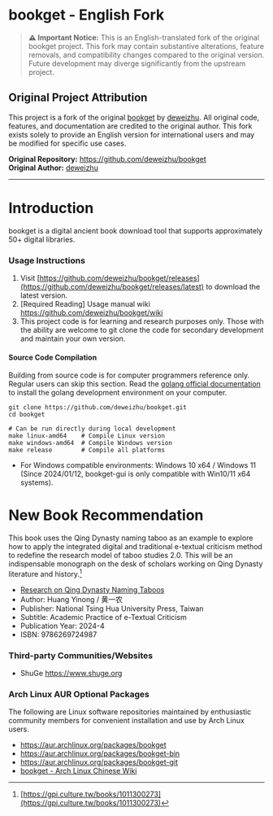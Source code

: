 # bookget - English Fork

> **⚠️ Important Notice:** This is an English-translated fork of the original bookget project. This fork may contain substantive alterations, feature removals, and compatibility changes compared to the original version. Future development may diverge significantly from the upstream project.

## Original Project Attribution

This project is a fork of the original [bookget](https://github.com/deweizhu/bookget) by [deweizhu](https://github.com/deweizhu). All original code, features, and documentation are credited to the original author. This fork exists solely to provide an English version for international users and may be modified for specific use cases.

**Original Repository:** https://github.com/deweizhu/bookget  
**Original Author:** [deweizhu](https://github.com/deweizhu)

---

# Introduction

bookget is a digital ancient book download tool that supports approximately 50+ digital libraries.

### Usage Instructions
1. Visit [https://github.com/deweizhu/bookget/releases](https://github.com/deweizhu/bookget/releases/latest) to download the latest version.
1. [Required Reading] Usage manual wiki https://github.com/deweizhu/bookget/wiki 
1. This project code is for learning and research purposes only. Those with the ability are welcome to git clone the code for secondary development and maintain your own version.

#### Source Code Compilation
Building from source code is for computer programmers reference only. Regular users can skip this section.
Read the [golang official documentation](https://golang.google.cn/doc/install) to install the golang development environment on your computer.
```shell
git clone https://github.com/deweizhu/bookget.git
cd bookget

# Can be run directly during local development
make linux-amd64    # Compile Linux version
make windows-amd64  # Compile Windows version
make release        # Compile all platforms
```

- For Windows compatible environments: Windows 10 x64 / Windows 11 (Since 2024/01/12, bookget-gui is only compatible with Win10/11 x64 systems).

# New Book Recommendation

This book uses the Qing Dynasty naming taboo as an example to explore how to apply the integrated digital and traditional e-textual criticism method to redefine the research model of taboo studies 2.0. This will be an indispensable monograph on the desk of scholars working on Qing Dynasty literature and history.[^1]
- [Research on Qing Dynasty Naming Taboos](https://gpi.culture.tw/books/1011300273)
- Author: Huang Yinong / 黄一农
- Publisher: National Tsing Hua University Press, Taiwan
- Subtitle: Academic Practice of e-Textual Criticism
- Publication Year: 2024-4
- ISBN: 9786269724987
[^1]:[https://gpi.culture.tw/books/1011300273](https://gpi.culture.tw/books/1011300273)

### Third-party Communities/Websites
- ShuGe https://www.shuge.org
### Arch Linux AUR Optional Packages
The following are Linux software repositories maintained by enthusiastic community members for convenient installation and use by Arch Linux users.
- https://aur.archlinux.org/packages/bookget
- https://aur.archlinux.org/packages/bookget-bin
- https://aur.archlinux.org/packages/bookget-git
- [bookget - Arch Linux Chinese Wiki](https://wiki.archlinuxcn.org/wiki/Bookget)


